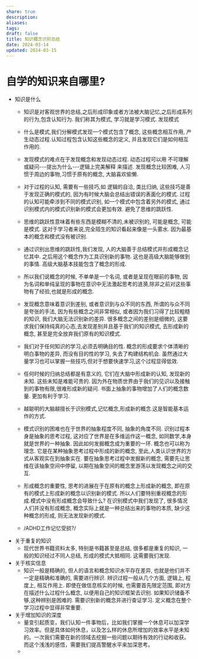 ```yaml
---
share: true
description: 
aliases: 
tags: 
draft: false
title: 知识概念识别总结
date: 2024-03-14
updated: 2024-03-15
---
```

# 自学的知识来自哪里?
- 知识是什么
	- 知识是对客观世界的总结,之后形成印象或者方法被大脑记忆,之后形成系列的行为,包含认知行为. 我们称其为模式, 学习就是学习模式. 发现模式
	- 什么是模式,我们分解模式发现一个模式包含了概念, 这些概念相互作用, 产生动态过程.认知过程包含认知这些概念的定义, 并且发现它们是如何相互作用的.
	- 发现模式的难点在于发现概念和发现动态过程. 动态过程可以用 不可理解或疑问---提出为什么---逻辑上完美解释 来描述. 发现概念比较困难, 人习惯于周边的事物,习惯于原有的概念, 大脑喜欢偷懒. 
	- 对于过程的认知, 需要有一些技巧,如 逻辑的自洽, 类比归纳, 这些技巧是善于发现正确的模式的, 因为有时候大脑会总结出错误的表面化的模式. 过程的认知可能牵涉到不同的模式识别, 如一个模式中包含着另外的模式, 通过识别模式内的模式识别新的模式会更加有效. 避免了思维的跳跃性.
	- 思维的跳跃性意味着有些东西是模糊不清的,未被识别的, 可能是概念, 可能是模式. 这对于学习者来说,完全陌生的知识看起来像是一头雾水. 因为最基本的概念和模式没有被识别.
	- 通过识别出思维的跳跃性,我们发现, 人的大脑善于总结模式并形成概念记忆其中. 之后用这个概念作为工具识别新的事物. 这也是高级大脑能够做到的事情. 高级大脑基本技能包含了概念的形成.
	- 所以我们说概念的时候, 不单单是一个名词, 或者是呈现在眼前的事物, 因为名词和单纯呈现的事物在意识中无法激起思考的涟漪,除非之前对这些事物有了经验,也就是形成的概念. 
	- 发现概念意味着意识到差别, 或者意识到与众不同的东西, 所谓的与众不同是夸张的手法, 因为有些概念之间非常相似, 或者因为我们习得了比较粗糙的知识, 我们大脑无法识别新的差异. 很多概念之间的差别是细微的, 这要求我们保持纯真的心态,去发现差别并且基于我们的知识模式, 去形成新的概念, 甚至是完全放弃我们原有的知识模式.
	- 我们对于任何知识的学习,必须去明确目的性. 概念的形成要求个体清晰的明白事物的差异, 而没有目的性的学习, 失去了构建结构机会. 虽然通过大量学习也可以掌握一些技巧,但对于想要快速学习,这个过程显得低效.  
	- 任何时候的归纳总结都是有意义的, 它们在大脑中形成新的认知, 发现新的未知. 这些未知是难能可贵的. 因为外在物质世界由于我们的见识以及接触到的事物有限,很难形成新的疑问. 书面上抽象的事物增加了人们的概念数量. 更加有利于学习.
	- 越聪明的大脑越擅长于识别模式,记忆概念,形成新的概念.这是智能基本运作的方式.
	- 模式识别的困难也在于世界的抽象程度不同, 抽象的角度不同. 识别过程本身是抽象的思考过程, 这对应了世界是在多维运作这一概念, 如同数学,本身就是世界的一种抽象. 因此如何发掘概念成为重要的一环. 概念也可以称为理念. 它是在某种抽象思考过程中形成的新的概念, 至此,人类认识世界的方式从客观实在到抽象实在. 要在抽象思考过程中发掘新的概念, 需要先让思维在该抽象空间中停留, 以期在抽象空间的概念里游荡以发现概念之间的交互.
	- 形成概念的重要性, 思考的进展在于在原有的概念上形成新的概念, 即在原有的模式上形成新的概念以识别新的模式. 所以人们要特别重视概念的形成.模式中没有形成概念会导致什么? 在识别模式中我们发现了, 很多情况人们并没有形成概念, 概念实际上就是一种总结出来的事物的本质, 缺少这种概念的形成, 则无法发现新的模式.
	
	- /ADHD工作记忆受损?/ 
- 关于重复的知识
	- 现代世界书籍资料太多, 特别是书籍甚至是总结, 很多都是重复的知识, 一般的知识经过不同人总结, 形成的模式大抵相同. 这需要我们发现.
- 关于核实信息
	- 知识一般是精确的, 但人的语言和概念知识水平存在差异, 也就是他们并不一定是精确和准确的, 需要进行辨识. 辨识过程一般从几个方面, 逻辑上, 程度上, 相互作用上. 即使在做信息核实的时候, 也需要首先限定范围, 即对方在描述什么过程什么概念, 以便用自己的知识框架去识别. 如果知识储备不够,这种辨别是困难的. 需要识别新的概念并进行查证学习. 定义概念在整个学习过程中显得非常重要.
- 关于增加知识的深度
	- 量变引起质变，我们认知一件事物后，比如我们掌握一个休息可以加深学习效率。但是具体如何休息，以及怎么样的休息所增加的效率水平是未知的。一次我们需要在新的领域去挖掘一些问题以期待有效的行动和收获。而这个浅浅的感悟，需要我们提高警醒水平来加深思考。
	- 